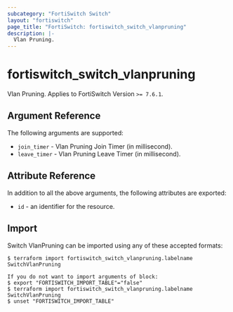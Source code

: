 ```yaml
---
subcategory: "FortiSwitch Switch"
layout: "fortiswitch"
page_title: "FortiSwitch: fortiswitch_switch_vlanpruning"
description: |-
  Vlan Pruning.
---
```


# fortiswitch_switch_vlanpruning
Vlan Pruning. Applies to FortiSwitch Version `>= 7.6.1`.

## Argument Reference

The following arguments are supported:

* `join_timer` - Vlan Pruning Join Timer (in millisecond).
* `leave_timer` - Vlan Pruning Leave Timer (in millisecond).


## Attribute Reference

In addition to all the above arguments, the following attributes are exported:
* `id` - an identifier for the resource.

## Import

Switch VlanPruning can be imported using any of these accepted formats:
```
$ terraform import fortiswitch_switch_vlanpruning.labelname SwitchVlanPruning

If you do not want to import arguments of block:
$ export "FORTISWITCH_IMPORT_TABLE"="false"
$ terraform import fortiswitch_switch_vlanpruning.labelname SwitchVlanPruning
$ unset "FORTISWITCH_IMPORT_TABLE"
```
